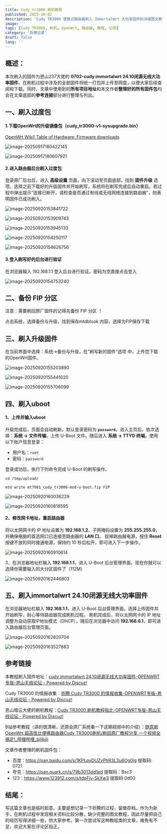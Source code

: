 ```yaml
---
title: Cudy_tr3000 刷机教程
published: 2025-10-02
description: 'Cudy TR3000 便携式路由器刷入 ImmortalWrt 大功率固件的详细图文教程。'
image: ''
tags: [Cudy TR3000, 刷机, OpenWrt, 路由器, 教程, 记录]
category: '折腾记录'
draft: false 
lang: ''
---
```

## 概述：

本次刷入的固件为恩山237大佬的 **0702-cudy immortalwrt 24.10闭源无线大功率固件**。在刷机过程中涉及的全部固件将统一打包并上传至网盘，以便大家后续查阅和下载。同时，文章中使用到的**所有项目地址**和本文作者**整理好的所有固件包**均会在文章底部的**参考连接**部分进行整理与列出。

## 一、刷入过度包

#### 1.下载OpenWrt的升级镜像包（cudy_tr3000-v1-sysupgrade.bin）

[OpenWrt Wiki\] Table of Hardware: Firmware downloads](https://openwrt.org/toh/views/toh_fwdownload)

![image-20250917180422145](./img/TR3000刷机教程/image-20250917180422145.png)

![image-20250917180607921](./img/TR3000刷机教程/image-20250917180607921.png)

#### 2.进入路由器后台刷入过度包

登录原厂后台后，进入 **高级设置** 页面，向下滚动至页面底部，找到 **固件升级** 选项。选择之前下载好的升级固件并开始刷写，系统将在刷写完成后自动重启。若过程中弹出提示“连接已断开，请检查是否通过有线或无线网络连接到路由器”，则表明固件已成功刷入。

![image-20250920153841722](./img/TR3000刷机教程/image-20250920153841722.png)

![image-20250920153909743](./img/TR3000刷机教程/image-20250920153909743.png)

![image-20250920153945133](./img/TR3000刷机教程/image-20250920153945133.png)

![image-20250920154250117](./img/TR3000刷机教程/image-20250920154250117.png)

![image-20250920154626756](./img/TR3000刷机教程/image-20250920154626756.png)

#### 3.登入刷写好的后台进行验证

在浏览器输入 192.168.1.1 登入后台进行验证。密码为空直接点击登入

![image-20250920154753240](./img/TR3000刷机教程/image-20250920154753240.png)

## 二、备份 FIP 分区

注意：需要刷回原厂固件的记得先备份 FIP 分区 ！

点击系统，选择备份与升级，找到保存mtdblook 内容，选择为FIP保存下载

## 三、刷入升级固件

在当前界⾯中选择：系统->备份与升级，在“刷写新的固件“选项 中，上传您下载的OpenWrt固件。

![image-20250920155203890](./img/TR3000刷机教程/image-20250920155203890.png)

![image-20250920155441020](./img/TR3000刷机教程/image-20250920155441020.png)

![image-20250920155706099](./img/TR3000刷机教程/image-20250920155706099.png)



## 四、刷入**uboot**

#### 1、上传并输入uboot

升级完成后，页面会自动刷新。默认登录密码为 **`password`**。进入主页后，依次选择：**系统 → 文件传输**，上传 U-Boot 文件。随后进入 **系统 → TTYD 终端**，使用以下账户信息登录：

- 用户名：`root`
- 密码：`password`

登录成功后，执行下列命令完成 U-Boot 的刷写操作。

```
cd /tmp/upload/

mtd write mt7981_cudy_tr3000-mod-u-boot.fip FIP
```

![image-20250920160036229](./img/TR3000刷机教程/image-20250920160036229.png)

![image-20250920160818595](./img/TR3000刷机教程/image-20250920160818595.png)

#### 2、修改网卡地址，重启路由器

将以太网网卡的 IP 地址设置为 **192.168.1.2**，子网掩码设置为 **255.255.255.0**，并确保电脑的首选网口已连接至路由器的 **LAN 口**。
拔掉路由器电源，按住 **Reset** 按键不放的同时接通电源，保持约 10 秒后松开，即可进入下一步操作。

![image-20250920160910614](./img/TR3000刷机教程/image-20250920160910614.png)

3、在浏览器地址栏输入 **192.168.1.1**，进入 U-Boot 后台管理界面。现在你就可以选择你需要输入的大分区固件了（112M）

![image-20250920162446803](./img/TR3000刷机教程/image-20250920162446803.png)



## 五、刷入immortalwrt 24.10闭源无线大功率固件

在浏览器地址栏输入 **192.168.1.1**，进入 U-Boot 后台管理界面。选择上传固件并开始刷写，耐心等待路由器完成刷机过程。
刷机完成后，将以太网网卡的 IP 地址调整为自动获取IP地址模式（DHCP），随后在浏览器中访问 **192.168.6.1**，即可进入路由器后台管理页面。

![image-20250920162820704](./img/TR3000刷机教程/image-20250920162820704.png)

![image-20250920163527883](./img/TR3000刷机教程/image-20250920163527883.png)

## 参考链接

本教程刷入固件地址：[cudy immortalwrt 24.10闭源无线大功率固件-OPENWRT专版-恩山无线论坛 - Powered by Discuz!](https://www.right.com.cn/forum/thread-8421483-1-1.html)

Cudy TR3000 的情报收集：[折腾 Cudy TR3000 的情报收集-OPENWRT专版-恩山无线论坛 - Powered by Discuz!](https://www.right.com.cn/forum/thread-8411618-1-1.html)

恩山暗云大佬的刷机教程：[Cudy TR3000 刷机教程指北-OPENWRT专版-恩山无线论坛 - Powered by Discuz!](https://www.right.com.cn/forum/thread-8410353-1-1.html)

B站参考教程（讲的很清晰，还原会原厂系统看一下这期视频中的介绍）：[随意刷OpenWrt,超高性比便携路由器Cudy TR3000刷机/刷回原厂教程分享,一个视频全搞定!_哔哩哔哩_bilibili](https://www.bilibili.com/video/BV13HkdYsEn6/?spm_id_from=333.1007.top_right_bar_window_history.content.click&vd_source=fb8eb6dfcbd71299a284e8d99e7ec589)

文章作者整理的刷机固件包：

- 百度：https://pan.baidu.com/s/1KPLpyDUZvPhR3L3u6Og0lg 提取码: 0721 
- 夸克：https://pan.quark.cn/s/79b3013dd1ed 提取码：Bsc3
- 123：https://www.123912.com/s/tdpFjv-SkXw3 提取码:0d00

## 结尾：

写这篇文章也是临时起意，主要是想记录一下折腾的过程，留做存档。作为为新手，在刷机过程中发现相关资料比较分散，缺少完整的图文教程，因此尽量把自己的经历写得详细一些，供大家参考。第一次尝试写这种教程类的文章，难免有不足，欢迎大家在评论区指正。
